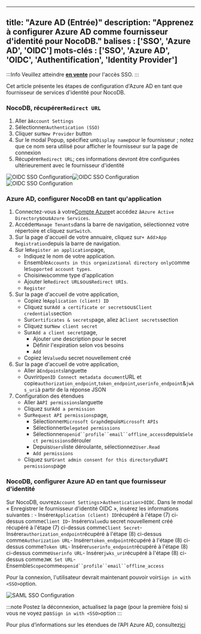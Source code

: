 ***

title: "Azure AD (Entrée)"
description: "Apprenez à configurer Azure AD comme fournisseur d'identité pour NocoDB."
balises : ['SSO', 'Azure AD', 'OIDC']
mots-clés : ['SSO', 'Azure AD', 'OIDC', 'Authentification', 'Identity Provider']
---------------------------------------------------------------------------------

:::Info
Veuillez atteindre [**en vente**](https://calendly.com/nocodb) pour l'accès SSO.
:::

Cet article présente les étapes de configuration d'Azure AD en tant que fournisseur de services d'identité pour NocoDB.

### NocoDB, récupérer`Redirect URL`

1. Aller à`Account Settings`
2. Sélectionner`Authentication (SSO)`
3. Cliquer sur`New Provider` button
4. Sur le modal Popup, spécifiez un`Display name`pour le fournisseur ; notez que ce nom sera utilisé pour afficher le fournisseur sur la page de connexion
5. Récupérer`Redirect URL`; ces informations devront être configurées ultérieurement avec le fournisseur d'identité

![OIDC SSO Configuration](/img/v2/account-settings/SSO-1.png)![OIDC SSO Configuration](/img/v2/account-settings/OIDC-2.png)![OIDC SSO Configuration](/img/v2/account-settings/OIDC-3.png)

### Azure AD, configurer NocoDB en tant qu'application

1. Connectez-vous à votre[Compte Azure](https://portal.azure.com/#allservices)et accédez à`Azure Active Directory`sous`Azure Services`.
2. Accéder`Manage Tenants`dans la barre de navigation, sélectionnez votre répertoire et cliquez sur`Switch`.
3. Sur la page d'accueil de votre annuaire, cliquez sur`+ Add`>`App Registration`depuis la barre de navigation.
4. Sur le`Register an application`page,
   * Indiquez le nom de votre application.
   * Ensemble`Accounts in this organizational directory only`comme le`Supported account types`.
   * Choisir`Web`comme type d'application
   * Ajouter le`Redirect URL`sous`Redirect URIs`.
   * `Register`
5. Sur la page d'accueil de votre application,
   * Copiez le`Application (client) ID`
   * Cliquez sur`Add a certificate or secret`sous`Client credentials`section
   * Sur`Certificates & secrets`page, allez à`Client secrets`section
   * Cliquez sur`New client secret`
   * Sur`Add a client secret`page,
     * Ajouter une description pour le secret
     * Définir l'expiration selon vos besoins
     * `Add`
   * Copiez le`Value`du secret nouvellement créé
6. Sur la page d'accueil de votre application,
   * Aller à`Endpoints`languette
   * Ouvrir`OpenID Connect metadata document`URL et copie`authorization_endpoint`,`token_endpoint`,`userinfo_endpoint`&`jwks_uri`à partir de la réponse JSON
7. Configuration des étendues
   * Aller à`API permissions`languette
   * Cliquez sur`Add a permission`
   * Sur`Request API permissions`page,
     * Sélectionner`Microsoft Graph`depuis`Microsoft APIs`
     * Sélectionner`Delegated permissions`
     * Sélectionner`openid``profile``email``offline_access`depuis`Select permissions`dérouler
     * Depuis`Users`liste déroulante, sélectionnez`User.Read`
     * `Add permissions`
   * Cliquez sur`Grant admin consent for this directory`du`API permissions`page

### NocoDB, configurer Azure AD en tant que fournisseur d'identité

Sur NocoDB, ouvrez`Account Settings`>`Authentication`>`OIDC`. Dans le modal « Enregistrer le fournisseur d'identité OIDC », insérez les informations suivantes :
\- Insérer`Application (client) ID`récupéré à l'étape (7) ci-dessus comme`Client ID`- Insérer`Value`du secret nouvellement créé récupéré à l'étape (7) ci-dessus comme`Client Secret`- Insérer`authorization_endpoint`récupéré à l'étape (8) ci-dessus comme`Authorization URL`- Insérer`token_endpoint`récupéré à l'étape (8) ci-dessus comme`Token URL`- Insérer`userinfo_endpoint`récupéré à l'étape (8) ci-dessus comme`Userinfo URL`- Insérer`jwks_uri`récupéré à l'étape (8) ci-dessus comme`JWK Set URL`- Ensemble`Scope`comme`openid``profile``email``offline_access`

Pour la connexion, l'utilisateur devrait maintenant pouvoir voir`Sign in with <SSO>`option.

![SAML SSO Configuration](/img/v2/account-settings/SSO-SignIn.png)

:::note
Postez la déconnexion, actualisez la page (pour la première fois) si vous ne voyez pas`Sign in with <SSO>`option
:::

Pour plus d’informations sur les étendues de l’API Azure AD, consultez[ici](https://learn.microsoft.com/en-us/azure/active-directory/develop/v2-permissions-and-consent#offline_access)
